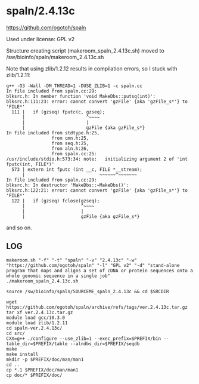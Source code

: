 spaln/2.4.13c
=============

<https://github.com/ogotoh/spaln>

Used under license:
GPL v2


Structure creating script (makeroom_spaln_2.4.13c.sh) moved to /sw/bioinfo/spaln/makeroom_2.4.13c.sh

Note that using zlib/1.2.12 results in compilation errors, so I stuck with zlib/1.2.11:

    g++ -O3 -Wall -DM_THREAD=1 -DUSE_ZLIB=1 -c spaln.cc
    In file included from spaln.cc:29:
    blksrc.h: In member function 'void MakeDbs::putsq(int)':
    blksrc.h:111:23: error: cannot convert 'gzFile' {aka 'gzFile_s*'} to 'FILE*'
      111 |   if (gzseq) fputc(c, gzseq);
          |                       ^~~~~
          |                       |
          |                       gzFile {aka gzFile_s*}
    In file included from stdtype.h:25,
                     from cmn.h:25,
                     from seq.h:25,
                     from aln.h:26,
                     from spaln.cc:25:
    /usr/include/stdio.h:573:34: note:   initializing argument 2 of 'int fputc(int, FILE*)'
      573 | extern int fputc (int __c, FILE *__stream);
          |                            ~~~~~~^~~~~~~~
    In file included from spaln.cc:29:
    blksrc.h: In destructor 'MakeDbs::~MakeDbs()':
    blksrc.h:122:21: error: cannot convert 'gzFile' {aka 'gzFile_s*'} to 'FILE*'
      122 |   if (gzseq) fclose(gzseq);
          |                     ^~~~~
          |                     |
          |                     gzFile {aka gzFile_s*}

and so on.



LOG
---

    makeroom.sh "-f" "-t" "spaln" "-v" "2.4.13c" "-w" "https://github.com/ogotoh/spaln" "-l" "GPL v2" "-d" "stand-alone program that maps and aligns a set of cDNA or protein sequences onto a whole genomic sequence in a single job"
    ./makeroom_spaln_2.4.13c.sh

    source /sw/bioinfo/spaln/SOURCEME_spaln_2.4.13c && cd $SRCDIR

    wget https://github.com/ogotoh/spaln/archive/refs/tags/ver.2.4.13c.tar.gz
    tar xf ver.2.4.13c.tar.gz
    module load gcc/10.3.0
    module load zlib/1.2.11
    cd spaln-ver.2.4.13c/
    cd src/
    CXX=g++ ./configure --use_zlib=1 --exec_prefix=$PREFIX/bin --table_dir=$PREFIX/table --alndbs_dir=$PREFIX/seqdb
    make
    make install
    mkdir -p $PREFIX/doc/man/man1
    cd ..
    cp *.1 $PREFIX/doc/man/man1
    cp doc/* $PREFIX/doc/

